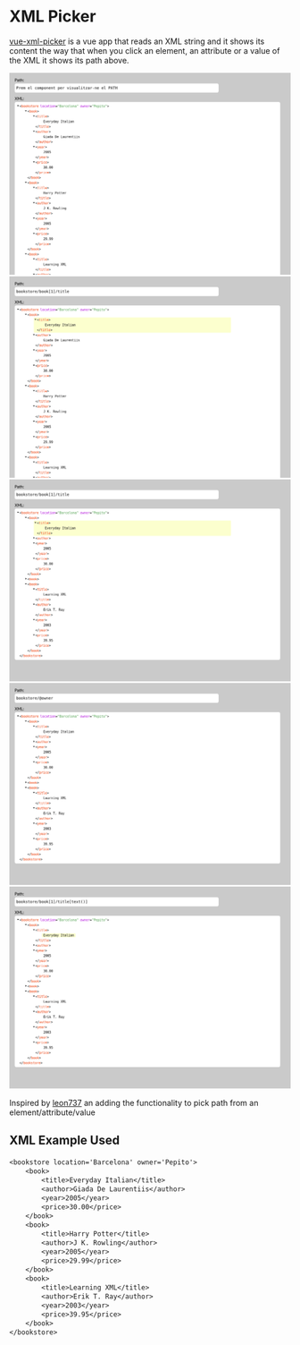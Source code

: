 # XML Picker

[vue-xml-picker](https://prambla.github.io/vue-xml-picker/) is a vue app that reads an XML string and it shows its content the way that when you click an element, an attribute or a value of the XML it shows its path above.

![Init](/pictures/1.png)
![Selected-element](/pictures/2-selected-element.png)
![Folded-nodes](/pictures/3-folded-nodes.png)
![Selected-attribute](/pictures/4-selected-attributes.png)
![Selected-text](/pictures/5-selected-text.png)

Inspired by [leon737](https://github.com/leon737/vue-xml-viewer) an adding the functionality to pick path from an element/attribute/value

## XML Example Used
```
<bookstore location='Barcelona' owner='Pepito'>
    <book>
        <title>Everyday Italian</title>
        <author>Giada De Laurentiis</author>
        <year>2005</year>
        <price>30.00</price>
    </book>
    <book>
        <title>Harry Potter</title>
        <author>J K. Rowling</author>
        <year>2005</year>
        <price>29.99</price>
    </book>
    <book>
        <title>Learning XML</title>
        <author>Erik T. Ray</author>
        <year>2003</year>
        <price>39.95</price>
    </book>
</bookstore>
```

